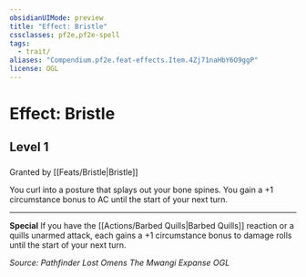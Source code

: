 ```yaml
---
obsidianUIMode: preview
title: "Effect: Bristle"
cssclasses: pf2e,pf2e-spell
tags:
  - trait/
aliases: "Compendium.pf2e.feat-effects.Item.4Zj71naHbY6O9ggP"
license: OGL
---
```

# Effect: Bristle
## Level 1
### 






Granted by [[Feats/Bristle|Bristle]]

You curl into a posture that splays out your bone spines. You gain a +1 circumstance bonus to AC until the start of your next turn.

* * *

**Special** If you have the [[Actions/Barbed Quills|Barbed Quills]] reaction or a quills unarmed attack, each gains a +1 circumstance bonus to damage rolls until the start of your next turn.

*Source: Pathfinder Lost Omens The Mwangi Expanse*
*OGL*